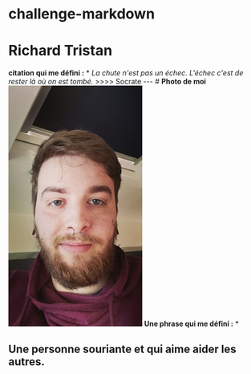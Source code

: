 # challenge-markdown
<h1>Richard Tristan</h1>
<b>citation qui me défini :</b>
* <i>La chute n'est pas un échec. L'échec c'est de rester là où on est tombé.</i>
>>>> Socrate
---
# <b>Photo de moi</b>
 <br><img src="https://github.com/Richardtristan/challenge-markdown/blob/main/moi.jpg">
<b> Une phrase qui me défini :</b>
* <h2>Une personne souriante et qui aime aider les autres.</h2>

